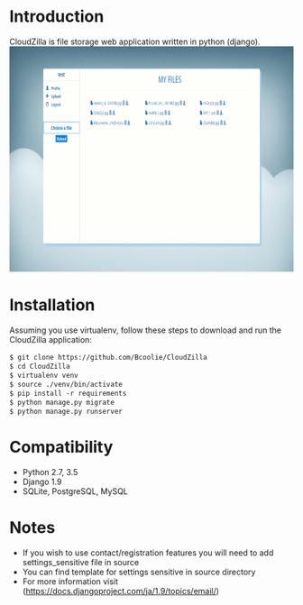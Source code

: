 # Introduction
CloudZilla is file storage web application written in python (django).
<img src="https://github.com/Bcoolie/CloudZilla/blob/master/static_files/images/dashboard-sample.png" width="800" height="400">

# Installation
Assuming you use virtualenv, follow these steps to download and run the
CloudZilla application:

    $ git clone https://github.com/Bcoolie/CloudZilla
    $ cd CloudZilla
    $ virtualenv venv
    $ source ./venv/bin/activate
    $ pip install -r requirements
    $ python manage.py migrate
    $ python manage.py runserver


# Compatibility
* Python 2.7, 3.5
* Django 1.9
* SQLite, PostgreSQL, MySQL

# Notes
* If you wish to use contact/registration features you will need to add settings_sensitive file in source
*	You can find template for settings sensitive in source directory
*	For more information visit (https://docs.djangoproject.com/ja/1.9/topics/email/)